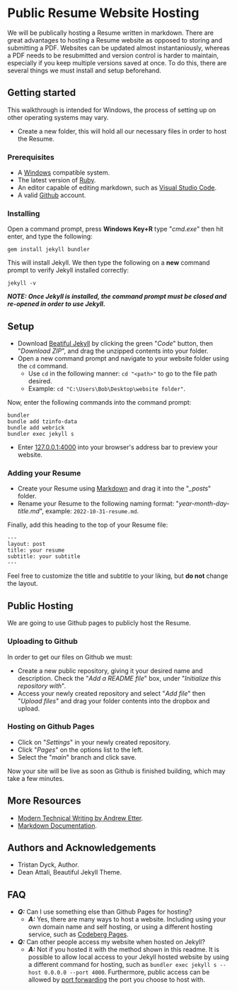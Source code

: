 # Public Resume Website Hosting

We will be publically hosting a Resume written in markdown. There are great advantages to hosting a Resume website as opposed to storing and submitting a PDF. Websites can be updated almost instantaniously, whereas a PDF needs to be resubmitted and version control is harder to maintain, especially if you keep multiple versions saved at once. To do this, there are several things we must install and setup beforehand.

## Getting started

This walkthrough is intended for Windows, the process of setting up on other operating systems may vary.

- Create a new folder, this will hold all our necessary files in order to host the Resume.

### Prerequisites

- A [Windows](https://www.microsoft.com/en-ca/software-download/windows10) compatible system.
- The latest version of [Ruby](https://rubyinstaller.org/downloads/).
- An editor capable of editing markdown, such as [Visual Studio Code](https://code.visualstudio.com/).
- A valid [Github](https://github.com/) account.

### Installing

Open a command prompt, press **Windows Key+R** type "*cmd.exe*" then hit enter, and type the following:

    gem install jekyll bundler

This will install Jekyll. We then type the following on a **new** command prompt to verify Jekyll installed correctly:

    jekyll -v

***NOTE: Once Jekyll is installed, the command prompt must be closed and re-opened in order to use Jekyll.***

## Setup

- Download [Beatiful Jekyll](https://github.com/daattali/beautiful-jekyll) by clicking the green "*Code*" button, then "*Download ZIP*", and drag the unzipped contents into your folder.
- Open a new command prompt and navigate to your website folder using the `cd` command.
    - Use `cd` in the following manner: `cd "<path>"` to go to the file path desired.
    - Example: `cd "C:\Users\Bob\Desktop\website folder"`.

Now, enter the following commands into the command prompt:

    bundler
    bundle add tzinfo-data
    bundle add webrick
    bundler exec jekyll s

- Enter [127.0.0.1:4000](http://127.0.0.1:4000/) into your browser's address bar to preview your website.

### Adding your Resume

- Create your Resume using [Markdown](https://markdown-guide.readthedocs.io/en/latest/) and drag it into the "*_posts*" folder.
- Rename your Resume to the following naming format: "*year-month-day-title.md*", example: `2022-10-31-resume.md`.

Finally, add this heading to the top of your Resume file:

    ---
    layout: post
    title: your resume
    subtitle: your subtitle
    ---

Feel free to customize the title and subtitle to your liking, but **do not** change the layout.

## Public Hosting

We are going to use Github pages to publicly host the Resume.

### Uploading to Github

In order to get our files on Github we must:

- Create a new public repository, giving it your desired name and description. Check the "*Add a README file*" box, under "*Initialize this repository with*".
- Access your newly created repository and select "*Add file*" then "*Upload files*" and drag your folder contents into the dropbox and upload.

### Hosting on Github Pages

- Click on "*Settings*" in your newly created repository.
- Click "*Pages*" on the options list to the left.
- Select the "*main*" branch and click save.

Now your site will be live as soon as Github is finished building, which may take a few minutes.

## More Resources

- [Modern Technical Writing by Andrew Etter](https://www.amazon.ca/Modern-Technical-Writing-Introduction-Documentation-ebook/dp/B01A2QL9SS).
- [Markdown Documentation](https://markdown-guide.readthedocs.io/en/latest/).

## Authors and Acknowledgements

- Tristan Dyck, Author.
- Dean Attali, Beautiful Jekyll Theme.

## FAQ

- ***Q:*** Can I use something else than Github Pages for hosting?
    - ***A:*** Yes, there are many ways to host a website. Including using your own domain name and self hosting, or using a different hosting service, such as [Codeberg Pages](https://codeberg.page/).
- ***Q:*** Can other people access my website when hosted on Jekyll?
    - ***A:*** Not if you hosted it with the method shown in this readme. It is possible to allow local access to your Jekyll hosted website by using a different command for hosting, such as `bundler exec jekyll s --host 0.0.0.0 --port 4000`. Furthermore, public access can be allowed by [port forwarding](https://portforward.com/) the port you choose to host with.
